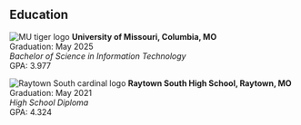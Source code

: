 ## **Education**
![MU tiger logo](https://upload.wikimedia.org/wikipedia/en/thumb/2/2c/Missouri_Tigers_logo.svg/1200px-Missouri_Tigers_logo.svg.png)
  **University of Missouri, Columbia, MO**  
  Graduation: May 2025  
  _Bachelor of Science in Information Technology_  
  GPA: 3.977

![Raytown South cardinal logo](http://s3-us-west-2.amazonaws.com/sportshub2-uploads-prod/files/sites/2843/2020/11/19132426/RaytownSouth_Logo.png)
  **Raytown South High School, Raytown, MO**  
  Graduation: May 2021  
  _High School Diploma_  
  GPA: 4.324
